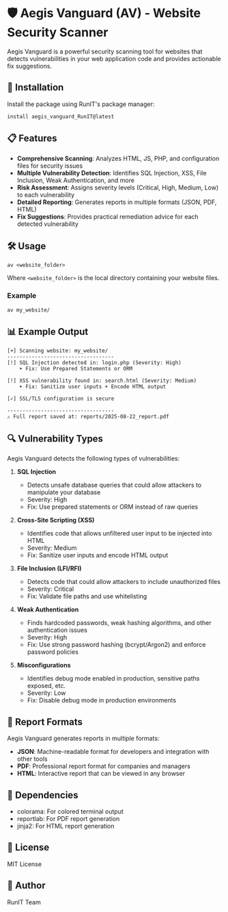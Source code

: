 # 🛡️ Aegis Vanguard (AV) - Website Security Scanner

Aegis Vanguard is a powerful security scanning tool for websites that detects vulnerabilities in your web application code and provides actionable fix suggestions.

## 📌 Installation

Install the package using RunIT's package manager:

```
install aegis_vanguard_RunIT@latest
```

## 📋 Features

- **Comprehensive Scanning**: Analyzes HTML, JS, PHP, and configuration files for security issues
- **Multiple Vulnerability Detection**: Identifies SQL Injection, XSS, File Inclusion, Weak Authentication, and more
- **Risk Assessment**: Assigns severity levels (Critical, High, Medium, Low) to each vulnerability
- **Detailed Reporting**: Generates reports in multiple formats (JSON, PDF, HTML)
- **Fix Suggestions**: Provides practical remediation advice for each detected vulnerability

## 🛠️ Usage

```
av <website_folder>
```

Where `<website_folder>` is the local directory containing your website files.

### Example

```
av my_website/
```

## 📊 Example Output

```
[+] Scanning website: my_website/
-----------------------------------
[!] SQL Injection detected in: login.php (Severity: High)
    ➤ Fix: Use Prepared Statements or ORM

[!] XSS vulnerability found in: search.html (Severity: Medium)
    ➤ Fix: Sanitize user inputs + Encode HTML output

[✓] SSL/TLS configuration is secure

-----------------------------------
⚠️ Full report saved at: reports/2025-08-22_report.pdf
```

## 🔍 Vulnerability Types

Aegis Vanguard detects the following types of vulnerabilities:

1. **SQL Injection**
   - Detects unsafe database queries that could allow attackers to manipulate your database
   - Severity: High
   - Fix: Use prepared statements or ORM instead of raw queries

2. **Cross-Site Scripting (XSS)**
   - Identifies code that allows unfiltered user input to be injected into HTML
   - Severity: Medium
   - Fix: Sanitize user inputs and encode HTML output

3. **File Inclusion (LFI/RFI)**
   - Detects code that could allow attackers to include unauthorized files
   - Severity: Critical
   - Fix: Validate file paths and use whitelisting

4. **Weak Authentication**
   - Finds hardcoded passwords, weak hashing algorithms, and other authentication issues
   - Severity: High
   - Fix: Use strong password hashing (bcrypt/Argon2) and enforce password policies

5. **Misconfigurations**
   - Identifies debug mode enabled in production, sensitive paths exposed, etc.
   - Severity: Low
   - Fix: Disable debug mode in production environments

## 📝 Report Formats

Aegis Vanguard generates reports in multiple formats:

- **JSON**: Machine-readable format for developers and integration with other tools
- **PDF**: Professional report format for companies and managers
- **HTML**: Interactive report that can be viewed in any browser

## 🔧 Dependencies

- colorama: For colored terminal output
- reportlab: For PDF report generation
- jinja2: For HTML report generation

## 📄 License

MIT License

## 👥 Author

RunIT Team